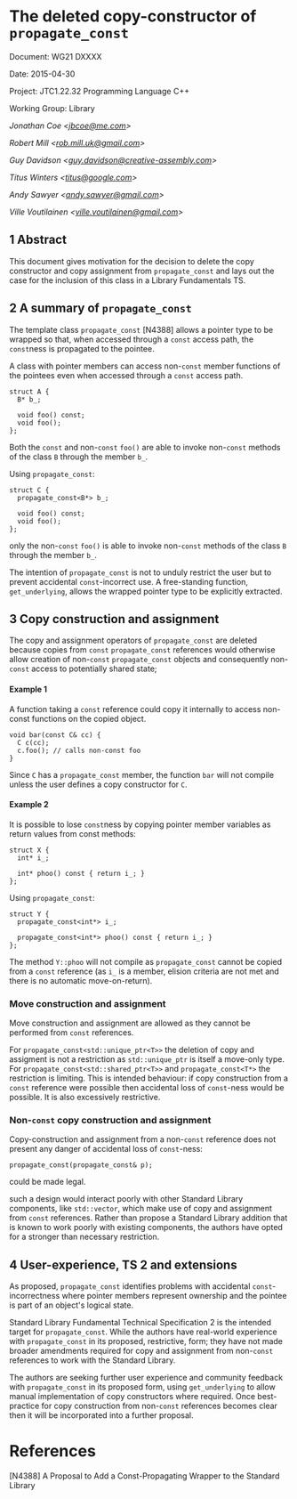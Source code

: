 # The deleted copy-constructor of `propagate_const`

Document: WG21 DXXXX 

Date: 2015-04-30

Project: JTC1.22.32 Programming Language C++

Working Group: Library


_Jonathan Coe \<jbcoe@me.com\>_

_Robert Mill \<rob.mill.uk@gmail.com\>_

_Guy Davidson \<guy.davidson@creative-assembly.com\>_

_Titus Winters \<titus@google.com\>_

_Andy Sawyer \<andy.sawyer@gmail.com\>_

_Ville Voutilainen \<ville.voutilainen@gmail.com\>_

## 1 Abstract
This document gives motivation for the decision to delete the copy constructor
and copy assignment from `propagate_const` and lays out the case for the inclusion of this class
in a Library Fundamentals TS.

## 2 A summary of `propagate_const`
The template class `propagate_const` [N4388] allows a pointer type to be wrapped so that, when
accessed through a `const` access path, the `const`ness is propagated to the pointee. 

A class with pointer members can access non-`const` member functions of the pointees even when
accessed through a `const` access path.

    struct A {
      B* b_;

      void foo() const;
      void foo();
    };

Both the `const` and non-`const` `foo()` are able to invoke non-`const` methods of the class `B` through the member `b_`.

Using `propagate_const`:

    struct C {
      propagate_const<B*> b_;

      void foo() const;
      void foo();
    };

only the non-`const` `foo()` is able to invoke non-`const` methods of the class `B` through the member `b_`.


The intention of `propagate_const` is not to unduly restrict the user but to prevent accidental `const`-incorrect use.
A free-standing function, `get_underlying`, allows the wrapped pointer type to be explicitly extracted.

## 3 Copy construction and assignment
The copy and assignment operators of `propagate_const` are deleted because copies from `const` `propagate_const`
references would otherwise allow creation of non-`const` `propagate_const` objects and consequently non-`const` access
to potentially shared state; 

#### Example 1

A function taking a `const` reference could copy it internally to access non-const functions on the copied object.

    void bar(const C& cc) {
      C c(cc);
      c.foo(); // calls non-const foo
    }

Since `C` has a `propagate_const` member, the function `bar` will not compile unless the user defines a copy constructor for `C`.

#### Example 2

It is possible to lose `const`ness by copying pointer member variables as return values from const methods:

    struct X { 
      int* i_;

      int* phoo() const { return i_; }
    };

Using `propagate_const`:

    struct Y { 
      propagate_const<int*> i_;

      propagate_const<int*> phoo() const { return i_; }
    };

The method `Y::phoo` will not compile as `propagate_const` cannot be copied from a `const` reference 
(as `i_` is a member, elision criteria are not met and there is no automatic move-on-return).

### Move construction and assignment

Move construction and assignment are allowed as they cannot be performed from `const` references.

For `propagate_const<std::unique_ptr<T>>` the deletion of copy and assigment is not a restriction as `std::unique_ptr` is
itself a move-only type. For `propagate_const<std::shared_ptr<T>>` and `propagate_const<T*>` the restriction is limiting.
This is intended behaviour: if copy construction from a `const` reference were possible then accidental loss of `const`-ness
would be possible. It is also excessively restrictive. 

### Non-`const` copy construction and assignment

Copy-construction and assignment from a non-`const` reference does not present any danger of accidental loss of `const`-ness:

    propagate_const(propagate_const& p);

could be made legal.

such a design would interact poorly with other Standard Library components, 
like `std::vector`, which make use of copy and assignment from `const` references. Rather than propose a Standard Library 
addition that is known to work poorly with existing components, the authors have opted for a stronger than necessary restriction.


## 4 User-experience, TS 2 and extensions

As proposed, `propagate_const` identifies problems with accidental `const`-incorrectness
where pointer members represent ownership and the pointee is part of an object's logical state.

Standard Library Fundamental Technical Specification 2 is the intended target for `propagate_const`. While the authors
have real-world experience with `propagate_const` in its proposed, restrictive, form; they have not made broader
amendments required for copy and assignment from non-`const` references to work with the Standard Library.

The authors are seeking further user experience and community feedback with `propagate_const` in 
its proposed form, using `get_underlying` to allow manual implementation of copy constructors where required. Once best-practice for copy construction from non-`const` references becomes clear then it will be incorporated 
into a further proposal.

# References

[N4388] A Proposal to Add a Const-Propagating Wrapper to the Standard Library
